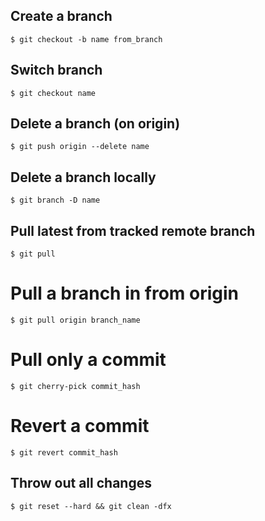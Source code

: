 ## Create a branch
```
$ git checkout -b name from_branch
```

## Switch branch
```
$ git checkout name
```

## Delete a branch (on origin)
```
$ git push origin --delete name
```

## Delete a branch locally
```
$ git branch -D name
```

## Pull latest from tracked remote branch
```
$ git pull
```

# Pull a branch in from origin
```
$ git pull origin branch_name
```

# Pull only a commit
```
$ git cherry-pick commit_hash
```

# Revert a commit
```
$ git revert commit_hash
```

## Throw out all changes
```
$ git reset --hard && git clean -dfx
```
